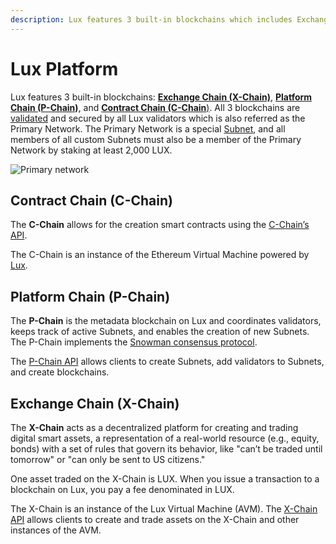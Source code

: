 ```yaml
---
description: Lux features 3 built-in blockchains which includes Exchange Chain (X-Chain), Platform Chain (P-Chain), and Contract Chain (C-Chain).  More info here.
---
```


# Lux Platform

Lux features 3 built-in blockchains: [**Exchange Chain (X-Chain)**](#exchange-chain-x-chain), [**Platform Chain (P-Chain)**](#platform-chain-p-chain), and [**Contract Chain (C-Chain**)](#contract-chain-c-chain). All 3 blockchains are [validated](../../nodes/validate/staking.md) and secured by all Lux validators which is also referred as the Primary Network. The Primary Network is a special [Subnet](../../subnets/README.md), and all members of all custom Subnets must also be a member of the Primary Network by staking at least 2,000 LUX.

![Primary network](/img/primary-network.png)

## Contract Chain (C-Chain)

The **C-Chain** allows for the creation smart contracts using the [C-Chain’s API](../../apis/luxd/apis/c-chain.md).

The C-Chain is an instance of the Ethereum Virtual Machine powered by [Lux](./intro.md).

## Platform Chain (P-Chain)

The **P-Chain** is the metadata blockchain on Lux and coordinates validators, keeps track of active Subnets, and enables the creation of new Subnets. The P-Chain implements the [Snowman consensus protocol](../../#snowman-consensus-protocol).

The [P-Chain API](../../apis/luxd/apis/p-chain.md) allows clients to create Subnets, add validators to Subnets, and create blockchains.

## Exchange Chain (X-Chain)

The **X-Chain** acts as a decentralized platform for creating and trading digital smart assets, a representation of a real-world resource (e.g., equity, bonds) with a set of rules that govern its behavior, like "can’t be traded until tomorrow" or "can only be sent to US citizens."

One asset traded on the X-Chain is LUX. When you issue a transaction to a blockchain on Lux, you pay a fee denominated in LUX.

The X-Chain is an instance of the Lux Virtual Machine (AVM). The [X-Chain API](../../apis/luxd/apis/x-chain.md) allows clients to create and trade assets on the X-Chain and other instances of the AVM.
